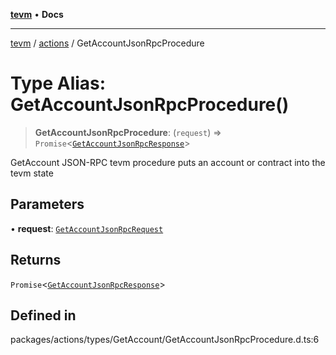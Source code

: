[**tevm**](../../README.md) • **Docs**

***

[tevm](../../modules.md) / [actions](../README.md) / GetAccountJsonRpcProcedure

# Type Alias: GetAccountJsonRpcProcedure()

> **GetAccountJsonRpcProcedure**: (`request`) => `Promise`\<[`GetAccountJsonRpcResponse`](GetAccountJsonRpcResponse.md)\>

GetAccount JSON-RPC tevm procedure puts an account or contract into the tevm state

## Parameters

• **request**: [`GetAccountJsonRpcRequest`](GetAccountJsonRpcRequest.md)

## Returns

`Promise`\<[`GetAccountJsonRpcResponse`](GetAccountJsonRpcResponse.md)\>

## Defined in

packages/actions/types/GetAccount/GetAccountJsonRpcProcedure.d.ts:6
